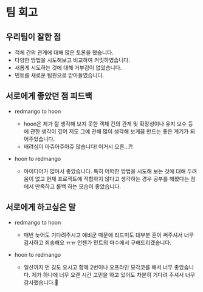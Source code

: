 # 팀 회고
## 우리팀이 잘한 점
- 객체 간의 관계에 대해 많은 토론을 했습니다.
- 다양한 방법을 시도해보고 비교하여 커밋하였습니다.
- 새롭게 시도하는 것에 대해 거부감이 없었습니다.
- 민트를 새로운 팀원으로 받아들였습니다.

## 서로에게 좋았던 점 피드백
- redmango to hoon
    - hoon은 제가 잘 생각해 보지 못한 객체 간의 관계 및 확장성이나 유지 보수 등에 관한 생각이 깊어 저도 그에 관해 많이 생각해 보게끔 만드는 좋은 계기가 되어주었습니다.
    - 배려심이 아쥬아쥬아쥬 많습니다! 이거시 으른...?!

- hoon to redmango
    - 아이디어가 많아서 좋았습니다. 특히 어떠한 방법을 시도해 보는 것에 대해 두려움이 없고 현재 프로젝트에 적합하지 않다고 생각하는 경우 공부를 해봤다는 점에서 만족하고 롤백 하는 모습이 좋았습니다.
    
## 서로에게 하고싶은 말
- redmango to hoon
    - 매번 늦어도 기다려주시고 예비군 때문에 리드미도 대부분 훈이 써주셔서 너무 감사하고 죄송해요 ㅠㅠ 언젠가 민트의 마수에서 구해드리겠습니다.
    
- hoon to redmango
    - 일산까지 먼 길도 오시고 함께 2번이나 오프라인 모각코를 해서 너무 좋았습니다. 제가 하나에 너무 오랜 시간 고민을 하고 있어도 차분히 기다려 주셔서 너무 감사했습니다.🙇
